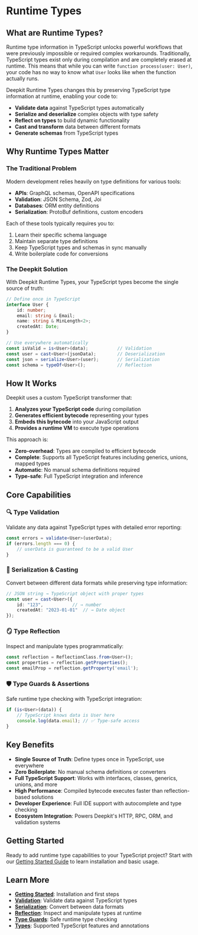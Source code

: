 # Runtime Types

## What are Runtime Types?

Runtime type information in TypeScript unlocks powerful workflows that were previously impossible or required complex workarounds. Traditionally, TypeScript types exist only during compilation and are completely erased at runtime. This means that while you can write `function process(user: User)`, your code has no way to know what `User` looks like when the function actually runs.

Deepkit Runtime Types changes this by preserving TypeScript type information at runtime, enabling your code to:

- **Validate data** against TypeScript types automatically
- **Serialize and deserialize** complex objects with type safety
- **Reflect on types** to build dynamic functionality
- **Cast and transform** data between different formats
- **Generate schemas** from TypeScript types

## Why Runtime Types Matter

### The Traditional Problem

Modern development relies heavily on type definitions for various tools:

- **APIs**: GraphQL schemas, OpenAPI specifications
- **Validation**: JSON Schema, Zod, Joi
- **Databases**: ORM entity definitions
- **Serialization**: ProtoBuf definitions, custom encoders

Each of these tools typically requires you to:
1. Learn their specific schema language
2. Maintain separate type definitions
3. Keep TypeScript types and schemas in sync manually
4. Write boilerplate code for conversions

### The Deepkit Solution

With Deepkit Runtime Types, your TypeScript types become the single source of truth:

```typescript
// Define once in TypeScript
interface User {
    id: number;
    email: string & Email;
    name: string & MinLength<2>;
    createdAt: Date;
}

// Use everywhere automatically
const isValid = is<User>(data);           // Validation
const user = cast<User>(jsonData);        // Deserialization
const json = serialize<User>(user);       // Serialization
const schema = typeOf<User>();            // Reflection
```

## How It Works

Deepkit uses a custom TypeScript transformer that:

1. **Analyzes your TypeScript code** during compilation
2. **Generates efficient bytecode** representing your types
3. **Embeds this bytecode** into your JavaScript output
4. **Provides a runtime VM** to execute type operations

This approach is:
- **Zero-overhead**: Types are compiled to efficient bytecode
- **Complete**: Supports all TypeScript features including generics, unions, mapped types
- **Automatic**: No manual schema definitions required
- **Type-safe**: Full TypeScript integration and inference

## Core Capabilities

### 🔍 Type Validation
Validate any data against TypeScript types with detailed error reporting:

```typescript
const errors = validate<User>(userData);
if (errors.length === 0) {
    // userData is guaranteed to be a valid User
}
```

### 🔄 Serialization & Casting
Convert between different data formats while preserving type information:

```typescript
// JSON string → TypeScript object with proper types
const user = cast<User>({
    id: "123",           // → number
    createdAt: "2023-01-01"  // → Date object
});
```

### 🪞 Type Reflection
Inspect and manipulate types programmatically:

```typescript
const reflection = ReflectionClass.from<User>();
const properties = reflection.getProperties();
const emailProp = reflection.getProperty('email');
```

### 🛡️ Type Guards & Assertions
Safe runtime type checking with TypeScript integration:

```typescript
if (is<User>(data)) {
    // TypeScript knows data is User here
    console.log(data.email); // ✅ Type-safe access
}
```

## Key Benefits

- **Single Source of Truth**: Define types once in TypeScript, use everywhere
- **Zero Boilerplate**: No manual schema definitions or converters
- **Full TypeScript Support**: Works with interfaces, classes, generics, unions, and more
- **High Performance**: Compiled bytecode executes faster than reflection-based solutions
- **Developer Experience**: Full IDE support with autocomplete and type checking
- **Ecosystem Integration**: Powers Deepkit's HTTP, RPC, ORM, and validation systems

## Getting Started

Ready to add runtime type capabilities to your TypeScript project? Start with our [Getting Started Guide](./getting-started.md) to learn installation and basic usage.

## Learn More

- **[Getting Started](./getting-started.md)**: Installation and first steps
- **[Validation](./validation.md)**: Validate data against TypeScript types
- **[Serialization](./serialization.md)**: Convert between data formats
- **[Reflection](./reflection.md)**: Inspect and manipulate types at runtime
- **[Type Guards](./type-guards.md)**: Safe runtime type checking
- **[Types](./types.md)**: Supported TypeScript features and annotations
